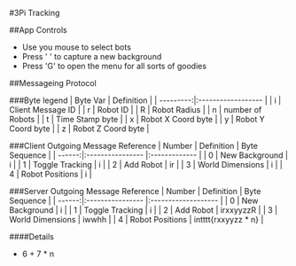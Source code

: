 #3Pi Tracking

##App Controls
* Use you mouse to select bots
* Press ' '<Space> to capture a new background
* Press 'G' to open the menu for all sorts of goodies

##Messageing Protocol

###Byte legend
  | Byte Var  | Definition         |
  | ---------:|:------------------ |
  | i         | Client Message ID  |
  | r         | Robot ID           |
  | R         | Robot Radius       |
  | n         | number of Robots   |
  | t         | Time Stamp byte    |
  | x         | Robot X Coord byte |
  | y         | Robot Y Coord byte |
  | z         | Robot Z Coord byte |


###Client Outgoing Message Reference
  | Number | Definition       | Byte Sequence |
  | ------:|:---------------- |:------------- |
  | 0      | New Background   | i             |
  | 1      | Toggle Tracking  | i             |
  | 2      | Add Robot        | ir            |
  | 3      | World Dimensions | i             |
  | 4      | Robot Positions  | i             |

###Server Outgoing Message Reference
  | Number | Definition       | Byte Sequence       |
  | ------:|:---------------- |:------------------- |
  | 0      | New Background   | i                   |
  | 1      | Toggle Tracking  | i                   |
  | 2      | Add Robot        | irxxyyzzR           |
  | 3      | World Dimensions | iwwhh               |
  | 4      | Robot Positions  | intttt{rxxyyzz * n} |

####Details
   * 6 + 7 * n
